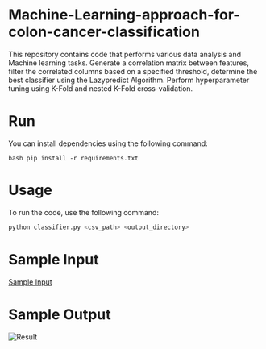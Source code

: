 # Machine-Learning-approach-for-colon-cancer-classification
This repository contains code that performs various data analysis and Machine learning tasks. Generate a correlation matrix between features, filter the correlated columns based on a specified threshold, determine the best classifier using the Lazypredict Algorithm. Perform hyperparameter tuning using K-Fold and nested K-Fold cross-validation.

# Run 
You can install dependencies using the following command:

``bash
pip install -r requirements.txt
``
# Usage
To run the code, use the following command:
```bash
python classifier.py <csv_path> <output_directory>
```
# Sample Input
[Sample Input](https://raw.githubusercontent.com/lamamedhat/Machine-Learning-approach-for-colon-cancer-classification/main/Data/colon-labled.csv)

# Sample Output
![Result](https://github.com/lamamedhat/Machine-Learning-approach-for-colon-cancer-classification/assets/111204965/515b0277-0b5f-4967-a39e-f8981e052a50)


